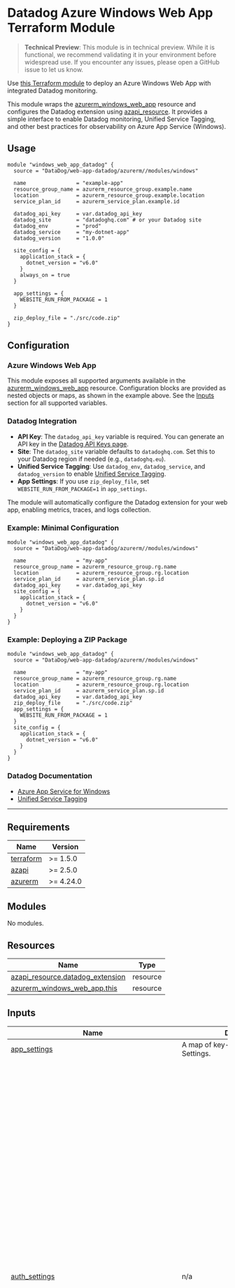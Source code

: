 # Datadog Azure Windows Web App Terraform Module

> **Technical Preview**: This module is in technical preview. While it is functional, we recommend validating it in your environment before widespread use.
> If you encounter any issues, please open a GitHub issue to let us know.

Use [this Terraform module](https://registry.terraform.io/modules/DataDog/web-app-datadog/azurerm/latest/submodules/windows) to deploy an Azure Windows Web App with integrated Datadog monitoring.

This module wraps the [azurerm_windows_web_app](https://registry.terraform.io/providers/hashicorp/azurerm/latest/docs/resources/windows_web_app) resource and configures the Datadog extension using [azapi_resource](https://registry.terraform.io/providers/Azure/azapi/latest/docs/resources/resource). It provides a simple interface to enable Datadog monitoring, Unified Service Tagging, and other best practices for observability on Azure App Service (Windows).

## Usage

```hcl
module "windows_web_app_datadog" {
  source = "DataDog/web-app-datadog/azurerm//modules/windows"

  name                = "example-app"
  resource_group_name = azurerm_resource_group.example.name
  location            = azurerm_resource_group.example.location
  service_plan_id     = azurerm_service_plan.example.id

  datadog_api_key     = var.datadog_api_key
  datadog_site        = "datadoghq.com" # or your Datadog site
  datadog_env         = "prod"
  datadog_service     = "my-dotnet-app"
  datadog_version     = "1.0.0"

  site_config = {
    application_stack = {
      dotnet_version = "v6.0"
    }
    always_on = true
  }

  app_settings = {
    WEBSITE_RUN_FROM_PACKAGE = 1
  }

  zip_deploy_file = "./src/code.zip"
}
```

## Configuration

### Azure Windows Web App

This module exposes all supported arguments available in the [azurerm_windows_web_app](https://registry.terraform.io/providers/hashicorp/azurerm/latest/docs/resources/windows_web_app) resource. Configuration blocks are provided as nested objects or maps, as shown in the example above. See the [Inputs](#inputs) section for all supported variables.

### Datadog Integration

- **API Key**: The `datadog_api_key` variable is required. You can generate an API key in the [Datadog API Keys page](https://app.datadoghq.com/organization-settings/api-keys).
- **Site**: The `datadog_site` variable defaults to `datadoghq.com`. Set this to your Datadog region if needed (e.g., `datadoghq.eu`).
- **Unified Service Tagging**: Use `datadog_env`, `datadog_service`, and `datadog_version` to enable [Unified Service Tagging](https://docs.datadoghq.com/getting_started/tagging/unified_service_tagging/).
- **App Settings**: If you use `zip_deploy_file`, set `WEBSITE_RUN_FROM_PACKAGE=1` in `app_settings`.

The module will automatically configure the Datadog extension for your web app, enabling metrics, traces, and logs collection.

### Example: Minimal Configuration

```hcl
module "windows_web_app_datadog" {
  source = "DataDog/web-app-datadog/azurerm//modules/windows"

  name                = "my-app"
  resource_group_name = azurerm_resource_group.rg.name
  location            = azurerm_resource_group.rg.location
  service_plan_id     = azurerm_service_plan.sp.id
  datadog_api_key     = var.datadog_api_key
  site_config = {
    application_stack = {
      dotnet_version = "v6.0"
    }
  }
}
```

### Example: Deploying a ZIP Package

```hcl
module "windows_web_app_datadog" {
  source = "DataDog/web-app-datadog/azurerm//modules/windows"

  name                = "my-app"
  resource_group_name = azurerm_resource_group.rg.name
  location            = azurerm_resource_group.rg.location
  service_plan_id     = azurerm_service_plan.sp.id
  datadog_api_key     = var.datadog_api_key
  zip_deploy_file     = "./src/code.zip"
  app_settings = {
    WEBSITE_RUN_FROM_PACKAGE = 1
  }
  site_config = {
    application_stack = {
      dotnet_version = "v6.0"
    }
  }
}
```

### Datadog Documentation

- [Azure App Service for Windows](https://docs.datadoghq.com/serverless/azure_app_services/azure_app_services_windows)
- [Unified Service Tagging](https://docs.datadoghq.com/getting_started/tagging/unified_service_tagging/)

---

<!-- BEGIN_TF_DOCS -->
## Requirements

| Name | Version |
|------|---------|
| <a name="requirement_terraform"></a> [terraform](#requirement\_terraform) | >= 1.5.0 |
| <a name="requirement_azapi"></a> [azapi](#requirement\_azapi) | >= 2.5.0 |
| <a name="requirement_azurerm"></a> [azurerm](#requirement\_azurerm) | >= 4.24.0 |

## Modules

No modules.

## Resources

| Name | Type |
|------|------|
| [azapi_resource.datadog_extension](https://registry.terraform.io/providers/Azure/azapi/latest/docs/resources/resource) | resource |
| [azurerm_windows_web_app.this](https://registry.terraform.io/providers/hashicorp/azurerm/latest/docs/resources/windows_web_app) | resource |

## Inputs

| Name | Description | Type | Default | Required |
|------|-------------|------|---------|:--------:|
| <a name="input_app_settings"></a> [app\_settings](#input\_app\_settings) | A map of key-value pairs of App Settings. | `map(string)` | `null` | no |
| <a name="input_auth_settings"></a> [auth\_settings](#input\_auth\_settings) | n/a | <pre>object({<br/>    additional_login_parameters   = optional(map(string)),<br/>    enabled                       = bool,<br/>    issuer                        = optional(string),<br/>    token_refresh_extension_hours = optional(number),<br/>    token_store_enabled           = optional(bool),<br/>    active_directory = optional(object({<br/>      allowed_audiences          = optional(list(string)),<br/>      client_id                  = string,<br/>      client_secret              = optional(string),<br/>      client_secret_setting_name = optional(string)<br/>    })),<br/>    facebook = optional(object({<br/>      app_id                  = string,<br/>      app_secret              = optional(string),<br/>      app_secret_setting_name = optional(string),<br/>      oauth_scopes            = optional(list(string))<br/>    })),<br/>    github = optional(object({<br/>      client_id                  = string,<br/>      client_secret              = optional(string),<br/>      client_secret_setting_name = optional(string),<br/>      oauth_scopes               = optional(list(string))<br/>    })),<br/>    google = optional(object({<br/>      client_id                  = string,<br/>      client_secret              = optional(string),<br/>      client_secret_setting_name = optional(string),<br/>      oauth_scopes               = optional(list(string))<br/>    })),<br/>    microsoft = optional(object({<br/>      client_id                  = string,<br/>      client_secret              = optional(string),<br/>      client_secret_setting_name = optional(string),<br/>      oauth_scopes               = optional(list(string))<br/>    })),<br/>    twitter = optional(object({<br/>      consumer_key                 = string,<br/>      consumer_secret              = optional(string),<br/>      consumer_secret_setting_name = optional(string)<br/>    }))<br/>  })</pre> | `null` | no |
| <a name="input_auth_settings_v2"></a> [auth\_settings\_v2](#input\_auth\_settings\_v2) | n/a | <pre>object({<br/>    auth_enabled                            = optional(bool),<br/>    config_file_path                        = optional(string),<br/>    default_provider                        = optional(string),<br/>    excluded_paths                          = optional(list(string)),<br/>    forward_proxy_convention                = optional(string),<br/>    forward_proxy_custom_host_header_name   = optional(string),<br/>    forward_proxy_custom_scheme_header_name = optional(string),<br/>    http_route_api_prefix                   = optional(string),<br/>    require_authentication                  = optional(bool),<br/>    require_https                           = optional(bool),<br/>    runtime_version                         = optional(string),<br/>    unauthenticated_action                  = optional(string),<br/>    active_directory_v2 = optional(object({<br/>      allowed_applications                 = optional(list(string)),<br/>      allowed_audiences                    = optional(list(string)),<br/>      allowed_groups                       = optional(list(string)),<br/>      allowed_identities                   = optional(list(string)),<br/>      client_id                            = string,<br/>      client_secret_certificate_thumbprint = optional(string),<br/>      client_secret_setting_name           = optional(string),<br/>      jwt_allowed_client_applications      = optional(list(string)),<br/>      jwt_allowed_groups                   = optional(list(string)),<br/>      login_parameters                     = optional(map(string)),<br/>      tenant_auth_endpoint                 = string,<br/>      www_authentication_disabled          = optional(bool)<br/>    })),<br/>    apple_v2 = optional(object({<br/>      client_id                  = string,<br/>      client_secret_setting_name = string<br/>    })),<br/>    azure_static_web_app_v2 = optional(object({<br/>      client_id = string<br/>    })),<br/>    custom_oidc_v2 = optional(list(object({<br/>      client_id                     = string,<br/>      name                          = string,<br/>      name_claim_type               = optional(string),<br/>      openid_configuration_endpoint = string,<br/>      scopes                        = optional(list(string))<br/>    }))),<br/>    facebook_v2 = optional(object({<br/>      app_id                  = string,<br/>      app_secret_setting_name = string,<br/>      login_scopes            = optional(list(string))<br/>    })),<br/>    github_v2 = optional(object({<br/>      client_id                  = string,<br/>      client_secret_setting_name = string,<br/>      login_scopes               = optional(list(string))<br/>    })),<br/>    google_v2 = optional(object({<br/>      allowed_audiences          = optional(list(string)),<br/>      client_id                  = string,<br/>      client_secret_setting_name = string,<br/>      login_scopes               = optional(list(string))<br/>    })),<br/>    login = object({<br/>      allowed_external_redirect_urls    = optional(list(string)),<br/>      cookie_expiration_convention      = optional(string),<br/>      cookie_expiration_time            = optional(string),<br/>      logout_endpoint                   = optional(string),<br/>      nonce_expiration_time             = optional(string),<br/>      preserve_url_fragments_for_logins = optional(bool),<br/>      token_refresh_extension_time      = optional(number),<br/>      token_store_enabled               = optional(bool),<br/>      token_store_path                  = optional(string),<br/>      token_store_sas_setting_name      = optional(string),<br/>      validate_nonce                    = optional(bool)<br/>    }),<br/>    microsoft_v2 = optional(object({<br/>      allowed_audiences          = optional(list(string)),<br/>      client_id                  = string,<br/>      client_secret_setting_name = string,<br/>      login_scopes               = optional(list(string))<br/>    })),<br/>    twitter_v2 = optional(object({<br/>      consumer_key                 = string,<br/>      consumer_secret_setting_name = string<br/>    }))<br/>  })</pre> | `null` | no |
| <a name="input_backup"></a> [backup](#input\_backup) | n/a | <pre>object({<br/>    enabled             = optional(bool),<br/>    name                = string,<br/>    storage_account_url = string,<br/>    schedule = object({<br/>      frequency_interval       = number,<br/>      frequency_unit           = string,<br/>      keep_at_least_one_backup = optional(bool),<br/>      retention_period_days    = optional(number)<br/>    })<br/>  })</pre> | `null` | no |
| <a name="input_client_affinity_enabled"></a> [client\_affinity\_enabled](#input\_client\_affinity\_enabled) | Should Client Affinity be enabled? | `bool` | `null` | no |
| <a name="input_client_certificate_enabled"></a> [client\_certificate\_enabled](#input\_client\_certificate\_enabled) | Should Client Certificates be enabled? | `bool` | `null` | no |
| <a name="input_client_certificate_exclusion_paths"></a> [client\_certificate\_exclusion\_paths](#input\_client\_certificate\_exclusion\_paths) | Paths to exclude when using client certificates, separated by ; | `string` | `null` | no |
| <a name="input_client_certificate_mode"></a> [client\_certificate\_mode](#input\_client\_certificate\_mode) | The Client Certificate mode. Possible values are `Required`, `Optional`, and `OptionalInteractiveUser`. This property has no effect when `client_cert_enabled` is `false`. Defaults to `Required`. | `string` | `null` | no |
| <a name="input_connection_string"></a> [connection\_string](#input\_connection\_string) | One or more `connection_string` blocks as defined below. | <pre>set(object({<br/>    name  = string,<br/>    type  = string,<br/>    value = string<br/>  }))</pre> | `null` | no |
| <a name="input_datadog_api_key"></a> [datadog\_api\_key](#input\_datadog\_api\_key) | Datadog API key | `string` | n/a | yes |
| <a name="input_datadog_env"></a> [datadog\_env](#input\_datadog\_env) | Datadog Environment tag, used for Unified Service Tagging. | `string` | `null` | no |
| <a name="input_datadog_service"></a> [datadog\_service](#input\_datadog\_service) | Datadog Service tag, used for Unified Service Tagging. | `string` | `null` | no |
| <a name="input_datadog_site"></a> [datadog\_site](#input\_datadog\_site) | n/a | `string` | `"datadoghq.com"` | no |
| <a name="input_datadog_version"></a> [datadog\_version](#input\_datadog\_version) | Datadog Version tag, used for Unified Service Tagging. | `string` | `null` | no |
| <a name="input_enabled"></a> [enabled](#input\_enabled) | Should the Windows Web App be enabled? Defaults to `true`. | `bool` | `null` | no |
| <a name="input_ftp_publish_basic_authentication_enabled"></a> [ftp\_publish\_basic\_authentication\_enabled](#input\_ftp\_publish\_basic\_authentication\_enabled) | Should the default FTP Basic Authentication publishing profile be enabled. Defaults to `true`. | `bool` | `null` | no |
| <a name="input_https_only"></a> [https\_only](#input\_https\_only) | Should the Windows Web App require HTTPS connections. Defaults to `false`. | `bool` | `null` | no |
| <a name="input_identity"></a> [identity](#input\_identity) | n/a | <pre>object({<br/>    identity_ids = optional(set(string)),<br/>    type         = string<br/>  })</pre> | `null` | no |
| <a name="input_key_vault_reference_identity_id"></a> [key\_vault\_reference\_identity\_id](#input\_key\_vault\_reference\_identity\_id) | The User Assigned Identity ID used for accessing KeyVault secrets. The identity must be assigned to the application in the `identity` block. [For more information see - Access vaults with a user-assigned identity](https://docs.microsoft.com/azure/app-service/app-service-key-vault-references#access-vaults-with-a-user-assigned-identity) | `string` | `null` | no |
| <a name="input_location"></a> [location](#input\_location) | The Azure Region where the Windows Web App should exist. Changing this forces a new Windows Web App to be created. | `string` | n/a | yes |
| <a name="input_logs"></a> [logs](#input\_logs) | n/a | <pre>object({<br/>    detailed_error_messages = optional(bool),<br/>    failed_request_tracing  = optional(bool),<br/>    application_logs = optional(object({<br/>      file_system_level = string,<br/>      azure_blob_storage = optional(object({<br/>        level             = string,<br/>        retention_in_days = number,<br/>        sas_url           = string<br/>      }))<br/>    })),<br/>    http_logs = optional(object({<br/>      azure_blob_storage = optional(object({<br/>        retention_in_days = optional(number),<br/>        sas_url           = string<br/>      })),<br/>      file_system = optional(object({<br/>        retention_in_days = number,<br/>        retention_in_mb   = number<br/>      }))<br/>    }))<br/>  })</pre> | `null` | no |
| <a name="input_name"></a> [name](#input\_name) | The name which should be used for this Windows Web App. Changing this forces a new Windows Web App to be created. | `string` | n/a | yes |
| <a name="input_public_network_access_enabled"></a> [public\_network\_access\_enabled](#input\_public\_network\_access\_enabled) | Should public network access be enabled for the Web App. Defaults to `true`. | `bool` | `null` | no |
| <a name="input_resource_group_name"></a> [resource\_group\_name](#input\_resource\_group\_name) | The name of the Resource Group where the Windows Web App should exist. Changing this forces a new Windows Web App to be created. | `string` | n/a | yes |
| <a name="input_service_plan_id"></a> [service\_plan\_id](#input\_service\_plan\_id) | The ID of the Service Plan that this Windows App Service will be created in. | `string` | n/a | yes |
| <a name="input_site_config"></a> [site\_config](#input\_site\_config) | n/a | <pre>object({<br/>    always_on                                     = optional(bool),<br/>    api_definition_url                            = optional(string),<br/>    api_management_api_id                         = optional(string),<br/>    app_command_line                              = optional(string),<br/>    container_registry_managed_identity_client_id = optional(string),<br/>    container_registry_use_managed_identity       = optional(bool),<br/>    ftps_state                                    = optional(string),<br/>    health_check_eviction_time_in_min             = optional(number),<br/>    health_check_path                             = optional(string),<br/>    http2_enabled                                 = optional(bool),<br/>    ip_restriction_default_action                 = optional(string),<br/>    load_balancing_mode                           = optional(string),<br/>    local_mysql_enabled                           = optional(bool),<br/>    managed_pipeline_mode                         = optional(string),<br/>    minimum_tls_version                           = optional(string),<br/>    remote_debugging_enabled                      = optional(bool),<br/>    scm_ip_restriction_default_action             = optional(string),<br/>    scm_minimum_tls_version                       = optional(string),<br/>    scm_use_main_ip_restriction                   = optional(bool),<br/>    use_32_bit_worker                             = optional(bool),<br/>    vnet_route_all_enabled                        = optional(bool),<br/>    websockets_enabled                            = optional(bool),<br/>    application_stack = optional(object({<br/>      current_stack  = optional(string),<br/>      dotnet_version = optional(string),<br/>      java_version   = optional(string),<br/>      node_version   = optional(string)<br/>    })),<br/>    auto_heal_setting = optional(object({<br/>      action = object({<br/>        action_type = string,<br/>        custom_action = optional(object({<br/>          executable = string,<br/>          parameters = optional(string)<br/>        }))<br/>      }),<br/>      trigger = object({<br/>        private_memory_kb = optional(number),<br/>        requests = optional(object({<br/>          count    = number,<br/>          interval = string<br/>        })),<br/>        slow_request = optional(object({<br/>          count      = number,<br/>          interval   = string,<br/>          time_taken = string<br/>        })),<br/>        slow_request_with_path = optional(list(object({<br/>          count      = number,<br/>          interval   = string,<br/>          path       = optional(string),<br/>          time_taken = string<br/>        }))),<br/>        status_code = optional(set(object({<br/>          count             = number,<br/>          interval          = string,<br/>          path              = optional(string),<br/>          status_code_range = string,<br/>          sub_status        = optional(number),<br/>          win32_status_code = optional(number)<br/>        })))<br/>      })<br/>    })),<br/>    cors = optional(object({<br/>      allowed_origins     = optional(set(string)),<br/>      support_credentials = optional(bool)<br/>    })),<br/>    handler_mapping = optional(set(object({<br/>      arguments             = optional(string),<br/>      extension             = string,<br/>      script_processor_path = string<br/>    }))),<br/>    ip_restriction = optional(list(object({<br/>      action      = optional(string),<br/>      description = optional(string),<br/>      headers = optional(list(object({<br/>        x_azure_fdid      = list(string),<br/>        x_fd_health_probe = list(string),<br/>        x_forwarded_for   = list(string),<br/>        x_forwarded_host  = list(string)<br/>      }))),<br/>      ip_address                = optional(string),<br/>      priority                  = optional(number),<br/>      service_tag               = optional(string),<br/>      virtual_network_subnet_id = optional(string)<br/>    }))),<br/>    scm_ip_restriction = optional(list(object({<br/>      action      = optional(string),<br/>      description = optional(string),<br/>      headers = optional(list(object({<br/>        x_azure_fdid      = list(string),<br/>        x_fd_health_probe = list(string),<br/>        x_forwarded_for   = list(string),<br/>        x_forwarded_host  = list(string)<br/>      }))),<br/>      ip_address                = optional(string),<br/>      priority                  = optional(number),<br/>      service_tag               = optional(string),<br/>      virtual_network_subnet_id = optional(string)<br/>    }))),<br/>    virtual_application = optional(set(object({<br/>      physical_path = string,<br/>      preload       = bool,<br/>      virtual_path  = string,<br/>      virtual_directory = optional(set(object({<br/>        physical_path = optional(string),<br/>        virtual_path  = optional(string)<br/>      })))<br/>    })))<br/>  })</pre> | n/a | yes |
| <a name="input_sticky_settings"></a> [sticky\_settings](#input\_sticky\_settings) | n/a | <pre>object({<br/>    app_setting_names       = optional(list(string)),<br/>    connection_string_names = optional(list(string))<br/>  })</pre> | `null` | no |
| <a name="input_storage_account"></a> [storage\_account](#input\_storage\_account) | One or more `storage_account` blocks as defined below. | <pre>set(object({<br/>    access_key   = string,<br/>    account_name = string,<br/>    mount_path   = optional(string),<br/>    name         = string,<br/>    share_name   = string,<br/>    type         = string<br/>  }))</pre> | `null` | no |
| <a name="input_tags"></a> [tags](#input\_tags) | A mapping of tags which should be assigned to the Windows Web App. | `map(string)` | `null` | no |
| <a name="input_timeouts"></a> [timeouts](#input\_timeouts) | n/a | <pre>object({<br/>    create = optional(string),<br/>    delete = optional(string),<br/>    read   = optional(string),<br/>    update = optional(string)<br/>  })</pre> | `null` | no |
| <a name="input_virtual_network_backup_restore_enabled"></a> [virtual\_network\_backup\_restore\_enabled](#input\_virtual\_network\_backup\_restore\_enabled) | Whether backup and restore operations over the linked virtual network are enabled. Defaults to `false`. | `bool` | `null` | no |
| <a name="input_virtual_network_subnet_id"></a> [virtual\_network\_subnet\_id](#input\_virtual\_network\_subnet\_id) | The subnet id which will be used by this Web App for [regional virtual network integration](https://docs.microsoft.com/en-us/azure/app-service/overview-vnet-integration#regional-virtual-network-integration). | `string` | `null` | no |
| <a name="input_webdeploy_publish_basic_authentication_enabled"></a> [webdeploy\_publish\_basic\_authentication\_enabled](#input\_webdeploy\_publish\_basic\_authentication\_enabled) | Should the default WebDeploy Basic Authentication publishing credentials enabled. Defaults to `true`. | `bool` | `null` | no |
| <a name="input_zip_deploy_file"></a> [zip\_deploy\_file](#input\_zip\_deploy\_file) | The local path and filename of the Zip packaged application to deploy to this Windows Web App. **Note:** Using this value requires either `WEBSITE_RUN_FROM_PACKAGE=1` or `SCM_DO_BUILD_DURING_DEPLOYMENT=true` to be set on the App in `app_settings`. | `string` | `null` | no |

## Outputs

| Name | Description |
|------|-------------|
| <a name="output_app_settings"></a> [app\_settings](#output\_app\_settings) | A map of key-value pairs of App Settings. |
| <a name="output_auth_settings"></a> [auth\_settings](#output\_auth\_settings) | n/a |
| <a name="output_auth_settings_v2"></a> [auth\_settings\_v2](#output\_auth\_settings\_v2) | n/a |
| <a name="output_backup"></a> [backup](#output\_backup) | n/a |
| <a name="output_client_affinity_enabled"></a> [client\_affinity\_enabled](#output\_client\_affinity\_enabled) | Should Client Affinity be enabled? |
| <a name="output_client_certificate_enabled"></a> [client\_certificate\_enabled](#output\_client\_certificate\_enabled) | Should Client Certificates be enabled? |
| <a name="output_client_certificate_exclusion_paths"></a> [client\_certificate\_exclusion\_paths](#output\_client\_certificate\_exclusion\_paths) | Paths to exclude when using client certificates, separated by ; |
| <a name="output_client_certificate_mode"></a> [client\_certificate\_mode](#output\_client\_certificate\_mode) | The Client Certificate mode. Possible values are `Required`, `Optional`, and `OptionalInteractiveUser`. This property has no effect when `client_cert_enabled` is `false`. Defaults to `Required`. |
| <a name="output_connection_string"></a> [connection\_string](#output\_connection\_string) | One or more `connection_string` blocks as defined below. |
| <a name="output_custom_domain_verification_id"></a> [custom\_domain\_verification\_id](#output\_custom\_domain\_verification\_id) | The identifier used by App Service to perform domain ownership verification via DNS TXT record. |
| <a name="output_default_hostname"></a> [default\_hostname](#output\_default\_hostname) | The default hostname of the Windows Web App. |
| <a name="output_enabled"></a> [enabled](#output\_enabled) | Should the Windows Web App be enabled? Defaults to `true`. |
| <a name="output_ftp_publish_basic_authentication_enabled"></a> [ftp\_publish\_basic\_authentication\_enabled](#output\_ftp\_publish\_basic\_authentication\_enabled) | Should the default FTP Basic Authentication publishing profile be enabled. Defaults to `true`. |
| <a name="output_hosting_environment_id"></a> [hosting\_environment\_id](#output\_hosting\_environment\_id) | The ID of the App Service Environment used by App Service. |
| <a name="output_https_only"></a> [https\_only](#output\_https\_only) | Should the Windows Web App require HTTPS connections. Defaults to `false`. |
| <a name="output_id"></a> [id](#output\_id) | The ID of the Windows Web App. |
| <a name="output_identity"></a> [identity](#output\_identity) | n/a |
| <a name="output_key_vault_reference_identity_id"></a> [key\_vault\_reference\_identity\_id](#output\_key\_vault\_reference\_identity\_id) | The User Assigned Identity ID used for accessing KeyVault secrets. The identity must be assigned to the application in the `identity` block. [For more information see - Access vaults with a user-assigned identity](https://docs.microsoft.com/azure/app-service/app-service-key-vault-references#access-vaults-with-a-user-assigned-identity) |
| <a name="output_kind"></a> [kind](#output\_kind) | The Kind value for this Windows Web App. |
| <a name="output_location"></a> [location](#output\_location) | The Azure Region where the Windows Web App should exist. Changing this forces a new Windows Web App to be created. |
| <a name="output_logs"></a> [logs](#output\_logs) | n/a |
| <a name="output_name"></a> [name](#output\_name) | The name which should be used for this Windows Web App. Changing this forces a new Windows Web App to be created. |
| <a name="output_outbound_ip_address_list"></a> [outbound\_ip\_address\_list](#output\_outbound\_ip\_address\_list) | A list of outbound IP addresses - such as `["52.23.25.3", "52.143.43.12"]` |
| <a name="output_outbound_ip_addresses"></a> [outbound\_ip\_addresses](#output\_outbound\_ip\_addresses) | A comma separated list of outbound IP addresses - such as `52.23.25.3,52.143.43.12`. |
| <a name="output_possible_outbound_ip_address_list"></a> [possible\_outbound\_ip\_address\_list](#output\_possible\_outbound\_ip\_address\_list) | A list of possible outbound ip address. |
| <a name="output_possible_outbound_ip_addresses"></a> [possible\_outbound\_ip\_addresses](#output\_possible\_outbound\_ip\_addresses) | A comma separated list of outbound IP addresses - such as `52.23.25.3,52.143.43.12,52.143.43.17` - not all of which are necessarily in use. Superset of `outbound_ip_addresses`. |
| <a name="output_public_network_access_enabled"></a> [public\_network\_access\_enabled](#output\_public\_network\_access\_enabled) | Should public network access be enabled for the Web App. Defaults to `true`. |
| <a name="output_resource_group_name"></a> [resource\_group\_name](#output\_resource\_group\_name) | The name of the Resource Group where the Windows Web App should exist. Changing this forces a new Windows Web App to be created. |
| <a name="output_service_plan_id"></a> [service\_plan\_id](#output\_service\_plan\_id) | The ID of the Service Plan that this Windows App Service will be created in. |
| <a name="output_site_config"></a> [site\_config](#output\_site\_config) | n/a |
| <a name="output_site_credential"></a> [site\_credential](#output\_site\_credential) | n/a |
| <a name="output_sticky_settings"></a> [sticky\_settings](#output\_sticky\_settings) | n/a |
| <a name="output_storage_account"></a> [storage\_account](#output\_storage\_account) | One or more `storage_account` blocks as defined below. |
| <a name="output_tags"></a> [tags](#output\_tags) | A mapping of tags which should be assigned to the Windows Web App. |
| <a name="output_timeouts"></a> [timeouts](#output\_timeouts) | n/a |
| <a name="output_virtual_network_backup_restore_enabled"></a> [virtual\_network\_backup\_restore\_enabled](#output\_virtual\_network\_backup\_restore\_enabled) | Whether backup and restore operations over the linked virtual network are enabled. Defaults to `false`. |
| <a name="output_virtual_network_subnet_id"></a> [virtual\_network\_subnet\_id](#output\_virtual\_network\_subnet\_id) | The subnet id which will be used by this Web App for [regional virtual network integration](https://docs.microsoft.com/en-us/azure/app-service/overview-vnet-integration#regional-virtual-network-integration). |
| <a name="output_webdeploy_publish_basic_authentication_enabled"></a> [webdeploy\_publish\_basic\_authentication\_enabled](#output\_webdeploy\_publish\_basic\_authentication\_enabled) | Should the default WebDeploy Basic Authentication publishing credentials enabled. Defaults to `true`. |
| <a name="output_zip_deploy_file"></a> [zip\_deploy\_file](#output\_zip\_deploy\_file) | The local path and filename of the Zip packaged application to deploy to this Windows Web App. **Note:** Using this value requires either `WEBSITE_RUN_FROM_PACKAGE=1` or `SCM_DO_BUILD_DURING_DEPLOYMENT=true` to be set on the App in `app_settings`. |
<!-- END_TF_DOCS -->
